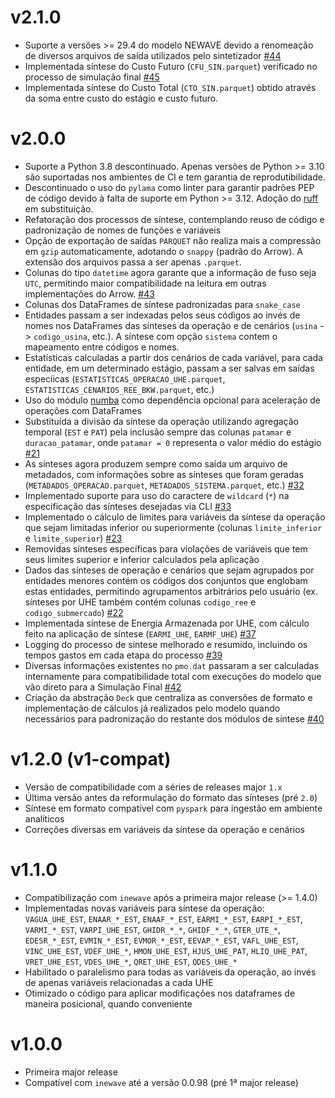 # v2.1.0
- Suporte a versões >= 29.4 do modelo NEWAVE devido a renomeação de diversos arquivos de saída utilizados pelo sintetizador [#44](https://github.com/rjmalves/sintetizador-newave/issues/44)
- Implementada síntese do Custo Futuro (`CFU_SIN.parquet`) verificado no processo de simulação final [#45](https://github.com/rjmalves/sintetizador-newave/issues/45)
- Implementada síntese do Custo Total (`CTO_SIN.parquet`) obtido através da soma entre custo do estágio e custo futuro.


# v2.0.0
- Suporte a Python 3.8 descontinuado. Apenas versões de Python >= 3.10 são suportadas nos ambientes de CI e tem garantia de reprodutibilidade.
- Descontinuado o uso do `pylama` como linter para garantir padrões PEP de código devido à falta de suporte em Python >= 3.12. Adoção do [ruff](https://github.com/astral-sh/ruff) em substituição.
- Refatoração dos processos de síntese, contemplando reuso de código e padronização de nomes de funções e variáveis
- Opção de exportação de saídas `PARQUET` não realiza mais a compressão em `gzip` automaticamente, adotando o `snappy` (padrão do Arrow). A extensão dos arquivos passa a ser apenas `.parquet`.
- Colunas do tipo `datetime` agora garante que a informação de fuso seja `UTC`, permitindo maior compatibilidade na leitura em outras implementações do Arrow. [#43](https://github.com/rjmalves/sintetizador-newave/issues/43)
- Colunas dos DataFrames de síntese padronizadas para `snake_case`
- Entidades passam a ser indexadas pelos seus códigos ao invés de nomes nos DataFrames das sínteses da operação e de cenários (`usina` -> `codigo_usina`, etc.). A síntese com opção `sistema` contem o mapeamento entre códigos e nomes.
- Estatísticas calculadas a partir dos cenários de cada variável, para cada entidade, em um determinado estágio, passam a ser salvas em saídas especíicas (`ESTATISTICAS_OPERACAO_UHE.parquet`, `ESTATISTICAS_CENARIOS_REE_BKW.parquet`, etc.)
- Uso do módulo [numba](https://numba.pydata.org/) como dependência opcional para aceleração de operações com DataFrames
- Substituída a divisão da síntese da operação utilizando agregação temporal (`EST` e `PAT`) pela inclusão sempre das colunas `patamar` e `duracao_patamar`, onde `patamar = 0` representa o valor médio do estágio [#21](https://github.com/rjmalves/sintetizador-newave/issues/21)
- As sínteses agora produzem sempre como saída um arquivo de metadados, com informações sobre as sínteses que foram geradas (`METADADOS_OPERACAO.parquet`, `METADADOS_SISTEMA.parquet`, etc.) [#32](https://github.com/rjmalves/sintetizador-newave/issues/32)
- Implementado suporte para uso do caractere de `wildcard` (`*`) na especificação das sínteses desejadas via CLI [#33](https://github.com/rjmalves/sintetizador-newave/issues/33)
- Implementado o cálculo de limites para variáveis da síntese da operação que sejam limitadas inferior ou superiormente (colunas `limite_inferior` e `limite_superior`) [#23](https://github.com/rjmalves/sintetizador-newave/issues/23)
- Removidas sínteses específicas para violações de variáveis que tem seus limites superior e inferior calculados pela aplicação
- Dados das sínteses de operação e cenários que sejam agrupados por entidades menores contém os códigos dos conjuntos que englobam estas entidades, permitindo agrupamentos arbitrários pelo usuário (ex. sínteses por UHE também contém colunas `codigo_ree` e `codigo_submercado`) [#22](https://github.com/rjmalves/sintetizador-newave/issues/22)
- Implementada síntese de Energia Armazenada por UHE, com cálculo feito na aplicação de síntese (`EARMI_UHE`, `EARMF_UHE`) [#37](https://github.com/rjmalves/sintetizador-newave/issues/37)
- Logging do processo de síntese melhorado e resumido, incluindo os tempos gastos em cada etapa do processo [#39](https://github.com/rjmalves/sintetizador-newave/issues/39)
- Diversas informações existentes no `pmo.dat` passaram a ser calculadas internamente para compatibilidade total com execuções do modelo que vão direto para a Simulação Final [#42](https://github.com/rjmalves/sintetizador-newave/issues/42)
- Criação da abstração `Deck` que centraliza as conversões de formato e implementação de cálculos já realizados pelo modelo quando necessários para padronização do restante dos módulos de síntese [#40](https://github.com/rjmalves/sintetizador-newave/issues/40)


# v1.2.0 (v1-compat)

- Versão de compatibilidade com a séries de releases major `1.x`
- Última versão antes da reformulação do formato das sínteses (pré `2.0`)
- Síntese em formato compatível com `pyspark` para ingestão em ambiente analíticos
- Correções diversas em variáveis da síntese da operação e cenários

# v1.1.0

- Compatibilização com `inewave` após a primeira major release (>= 1.4.0)
- Implementadas novas variáveis para síntese da operação: `VAGUA_UHE_EST`, `ENAAR_*_EST`, `ENAAF_*_EST`, `EARMI_*_EST`, `EARPI_*_EST`, `VARMI_*_EST`, `VARPI_UHE_EST`, `GHIDR_*_*`, `GHIDF_*_*`, `GTER_UTE_*`, `EDESR_*_EST`, `EVMIN_*_EST`, `EVMOR_*_EST`, `EEVAP_*_EST`, `VAFL_UHE_EST`, `VINC_UHE_EST`, `VDEF_UHE_*`, `HMON_UHE_EST`, `HJUS_UHE_PAT`, `HLIQ_UHE_PAT`, `VRET_UHE_EST`, `VDES_UHE_*`, `QRET_UHE_EST`, `QDES_UHE_*`
- Habilitado o paralelismo para todas as variáveis da operação, ao invés de apenas variáveis relacionadas a cada UHE
- Otimizado o código para aplicar modificações nos dataframes de maneira posicional, quando conveniente

# v1.0.0

- Primeira major release
- Compatível com `inewave` até a versão 0.0.98 (pré 1ª major release)
